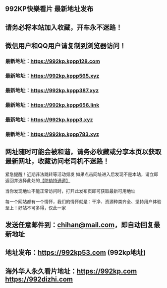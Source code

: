 ## **992KP快樂看片 最新地址发布**
## 请务必将本站加入收藏，开车永不迷路！
## 微信用户和QQ用户请复制到浏览器访问！
### 最新地址：https://992kp.kppp128.com

### 最新地址：https://992kp.kppp565.xyz

### 最新地址：https://992kp.kppp387.xyz

### 最新地址：https://992kp.kppp656.link

### 最新地址：https://992kp.kppp3.xyz

### 最新地址：https://992kp.kppp783.xyz


## 网址随时可能会被和谐，请务必收藏或分享本页以获取最新网址，收藏访问老司机不迷路！

紧急提醒！近期非法跳转等活动频发
如果点击网址进入后发现不是本站，请立即返回并选择此处的[【防劫持通道】](https://23.224.130.222:7583)

当你发现地址不能正常访问时，打开此发布页即可获取最新可用地址

每一个网站都有一个情怀，我们的情怀就是：干净、资源种类齐全、坚持用户体验至上！好站不可多得，仅此一家

## 发送任意邮件到：chihan@mail.com，即自动回复最新地址
## 地址发布：https://992kp53.com  (992kp地址)
## 海外华人永久看片地址：https://992kp.com  https://992dizhi.com
